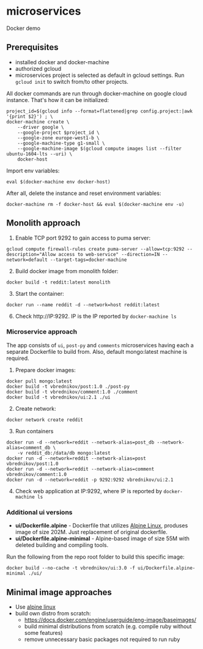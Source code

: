 # microservices
Docker demo

## Prerequisites

* installed docker and docker-machine
* authorized gcloud
* microservices project is selected as default in gcloud settings. Run `gcloud init` to switch from/to other projects.

All docker commands are run through docker-machine on google cloud instance. That's how it can be initialized:

```
project_id=$(gcloud info --format=flattened|grep config.project:|awk '{print $2}') ; \
docker-machine create \
    --driver google \
    --google-project $project_id \
    --google-zone europe-west1-b \
    --google-machine-type g1-small \
    --google-machine-image $(gcloud compute images list --filter ubuntu-1604-lts --uri) \
    docker-host

```
Import env variables:
```
eval $(docker-machine env docker-host)
```

After all, delete the instance and reset environment variables:
```
docker-machine rm -f docker-host && eval $(docker-machine env -u)
```


## Monolith approach

1. Enable TCP port 9292 to gain access to puma server:
```
gcloud compute firewall-rules create puma-server --allow=tcp:9292 --description="Allow access to web-service" --direction=IN --network=default --target-tags=docker-machine
```

2. Build docker image from monolith folder:
```
docker build -t reddit:latest monolith
```

3. Start the container:
```
docker run --name reddit -d --network=host reddit:latest
```

6. Check http://IP:9292. IP is the IP reported by `docker-machine ls`



### Microservice approach

The app consists of `ui`,  `post-py` and `comments` microservices having each a separate Dockerfile to build from. Also, default mongo:latest machine is required.

1. Prepare docker images:
```
docker pull mongo:latest
docker build -t vbrednikov/post:1.0 ./post-py
docker build -t vbrednikov/comment:1.0 ./comment
docker build -t vbrednikov/ui:2.1 ./ui
```

2. Create network:
```
docker network create reddit
```

3. Run containers

```
docker run -d --network=reddit --network-alias=post_db --network-alias=comment_db \
	-v reddit_db:/data/db mongo:latest
docker run -d --network=reddit --network-alias=post vbrednikov/post:1.0
docker run -d --network=reddit --network-alias=comment vbrednikov/comment:1.0
docker run -d --network=reddit -p 9292:9292 vbrednikov/ui:2.1
```

4. Check web application at IP:9292, where IP is reported by `docker-machine ls`

### Additional ui versions

- **ui/Dockerfile.alpine** - Dockerfile that utilizes [Alpine Linux](https://hub.docker.com/_/alpine/), produses image of size 202M. Just replacement of original dockerfile.
- **ui/Dockerfile.alpine-minimal** - Alpine-based image of size 55M with deleted building and compiling tools.

Run the  following from the repo root folder to build this specific image:
```
docker build --no-cache -t vbrednikov/ui:3.0 -f ui/Dockerfile.alpine-minimal ./ui/
```

## Minimal image approaches

- Use [alpine linux](https://hub.docker.com/_/alpine/)
- build own distro from  scratch:
  - https://docs.docker.com/engine/userguide/eng-image/baseimages/
  - build minimal distributions from scratch (e.g. compile ruby without some features)
  - remove unnecessary basic packages not required to run ruby
